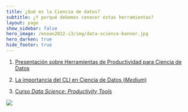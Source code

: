 ```yaml
---
title: ¿Qué es la Ciencia de datos?
subtitle: ¿Y porqué debemos conocer estas herramientas?
layout: page
show_sidebar: false
hero_image: /enoan2022-i3/img/data-science-banner.jpg
hero_darken: true
hide_footer: true
---
```



1. [Presentación sobre Herramientas de Productividad para Ciencia de Datos](https://github.com/mcd-unison/enoan2022-i3/raw/main/intro/intro.html)

2. [La importancia del CLI en Ciencia de Datos (*Medium*)](https://towardsdatascience.com/should-you-pick-up-linux-skills-for-data-science-in-2021-9458736d156a)

3. [Curso *Data Science: Productivity Tools*](https://www.edx.org/course/data-science-productivity-tools)


![](https://enoan2022.eventos.cimat.mx/sites/enoan2022/files/logos-enoan2022-1.png)
